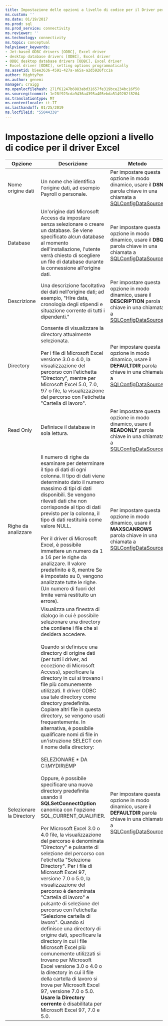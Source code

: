 ```yaml
---
title: Impostazione delle opzioni a livello di codice per il Driver per Excel | Microsoft Docs
ms.custom: ''
ms.date: 01/19/2017
ms.prod: sql
ms.prod_service: connectivity
ms.reviewer: ''
ms.technology: connectivity
ms.topic: conceptual
helpviewer_keywords:
- Jet-based ODBC drivers [ODBC], Excel driver
- desktop database drivers [ODBC], Excel driver
- ODBC desktop database drivers [ODBC], Excel driver
- Excel driver [ODBC], setting options programmatically
ms.assetid: b5ee3636-4591-427a-a65a-a2d5926fcc1a
author: MightyPen
ms.author: genemi
manager: craigg
ms.openlocfilehash: 271f61247b6083abd31657fe319bce234bc16f50
ms.sourcegitcommit: 1e28f923cda9436a4395a405ebda5149202f8204
ms.translationtype: MT
ms.contentlocale: it-IT
ms.lasthandoff: 01/25/2019
ms.locfileid: "55044338"
---
```

# <a name="setting-options-programmatically-for-the-excel-driver"></a>Impostazione delle opzioni a livello di codice per il driver Excel

|Opzione|Descrizione|Metodo|  
|------------|-----------------|------------|  
|Nome origine dati|Un nome che identifica l'origine dati, ad esempio Payroll o personale.|Per impostare questa opzione in modo dinamico, usare il **DSN** parola chiave in una chiamata a [SQLConfigDataSource](../../odbc/microsoft/odbc-jet-sqlconfigdatasource-excel-driver.md).|  
|Database|Un'origine dati Microsoft Access da impostare senza selezionare o creare un database. Se viene specificato alcun database al momento dell'installazione, l'utente verrà chiesto di scegliere un file di database durante la connessione all'origine dati.|Per impostare questa opzione in modo dinamico, usare il **DBQ** parola chiave in una chiamata a [SQLConfigDataSource](../../odbc/microsoft/odbc-jet-sqlconfigdatasource-excel-driver.md).|  
|Descrizione|Una descrizione facoltativa dei dati nell'origine dati; ad esempio, "Hire data, cronologia degli stipendi e situazione corrente di tutti i dipendenti."|Per impostare questa opzione in modo dinamico, usare il **DESCRIPTION** parola chiave in una chiamata a [SQLConfigDataSource](../../odbc/microsoft/odbc-jet-sqlconfigdatasource-excel-driver.md).|  
|Directory|Consente di visualizzare la directory attualmente selezionata.<br /><br /> Per i file di Microsoft Excel versione 3.0 o 4.0, la visualizzazione del percorso con l'etichetta "Directory", mentre per Microsoft Excel 5.0, 7.0, 97 o file, la visualizzazione del percorso con l'etichetta "Cartella di lavoro".|Per impostare questa opzione in modo dinamico, usare il **DEFAULTDIR** parola chiave in una chiamata a [SQLConfigDataSource](../../odbc/microsoft/odbc-jet-sqlconfigdatasource-excel-driver.md).|  
|Read Only|Definisce il database in sola lettura.|Per impostare questa opzione in modo dinamico, usare il **READONLY** parola chiave in una chiamata a [SQLConfigDataSource](../../odbc/microsoft/odbc-jet-sqlconfigdatasource-excel-driver.md).|  
|Righe da analizzare|Il numero di righe da esaminare per determinare il tipo di dati di ogni colonna. Il tipo di dati viene determinato dato il numero massimo di tipi di dati disponibili. Se vengono rilevati dati che non corrisponde al tipo di dati previsto per la colonna, il tipo di dati restituirà come valore NULL.<br /><br /> Per il driver di Microsoft Excel, è possibile immettere un numero da 1 a 16 per le righe da analizzare. Il valore predefinito è 8, mentre Se è impostato su 0, vengono analizzate tutte le righe. (Un numero di fuori del limite verrà restituito un errore).|Per impostare questa opzione in modo dinamico, usare il **MAXSCANROWS** parola chiave in una chiamata a [SQLConfigDataSource](../../odbc/microsoft/odbc-jet-sqlconfigdatasource-excel-driver.md).|  
|Selezionare la Directory|Visualizza una finestra di dialogo in cui è possibile selezionare una directory che contiene i file che si desidera accedere.<br /><br /> Quando si definisce una directory di origine dati (per tutti i driver, ad eccezione di Microsoft Access), specificare la directory in cui si trovano i file più comunemente utilizzati. Il driver ODBC usa tale directory come directory predefinita. Copiare altri file in questa directory, se vengono usati frequentemente. In alternativa, è possibile qualificare nomi di file in un'istruzione SELECT con il nome della directory:<br /><br /> SELEZIONARE \* DA C:\MYDIR\EMP<br /><br /> Oppure, è possibile specificare una nuova directory predefinita usando il **SQLSetConnectOption** canonica con l'opzione SQL_CURRENT_QUALIFIER.<br /><br /> Per Microsoft Excel 3.0 o 4.0 file, la visualizzazione del percorso è denominata "Directory" e pulsante di selezione del percorso con l'etichetta "Seleziona Directory". Per i file di Microsoft Excel 97, versione 7.0 o 5.0, la visualizzazione del percorso è denominata "Cartella di lavoro" e pulsante di selezione del percorso con l'etichetta "Selezione cartella di lavoro". Quando si definisce una directory di origine dati, specificare la directory in cui i file Microsoft Excel più comunemente utilizzati si trovano per Microsoft Excel versione 3.0 o 4.0 o la directory in cui il file della cartella di lavoro si trova per Microsoft Excel 97, versione 7.0 o 5.0. **Usare la Directory corrente** è disabilitata per Microsoft Excel 97, 7.0 e 5.0.|Per impostare questa opzione in modo dinamico, usare il **DEFAULTDIR** parola chiave in una chiamata a [SQLConfigDataSource](../../odbc/microsoft/odbc-jet-sqlconfigdatasource-excel-driver.md).|
